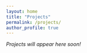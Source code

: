 ```yaml
---
layout: home
title: "Projects"
permalink: /projects/
author_profile: true
---
```


*Projects will appear here soon!*
